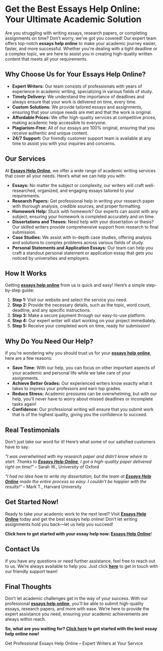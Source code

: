 <h1>Get the Best Essays Help Online: Your Ultimate Academic Solution</h1>

<p>Are you struggling with writing essays, research papers, or completing assignments on time? Don’t worry, we’ve got you covered! Our expert team offers top-notch <strong>essays help online</strong> to make your academic journey easier, faster, and more successful. Whether you're dealing with a tight deadline or a complex topic, we are here to assist you in creating high-quality written content that meets all your requirements.</p>

<h2>Why Choose Us for Your Essays Help Online?</h2>

<ul>
  <li><strong>Expert Writers:</strong> Our team consists of professionals with years of experience in academic writing, specializing in various fields of study.</li>
  <li><strong>Timely Delivery:</strong> We understand the importance of deadlines and always ensure that your work is delivered on time, every time.</li>
  <li><strong>Custom Solutions:</strong> We provide tailored essays and assignments, ensuring that your unique needs are met and that the work is original.</li>
  <li><strong>Affordable Prices:</strong> We offer high-quality services at competitive prices, making academic help accessible to everyone.</li>
  <li><strong>Plagiarism-Free:</strong> All of our essays are 100% original, ensuring that you receive authentic and unique content.</li>
  <li><strong>24/7 Support:</strong> Our friendly customer support team is available at any time to assist you with your inquiries and concerns.</li>
</ul>

<h2>Our Services</h2>

<p>At <a href="https://tinyurl.com/topessay?keyword=essays+help+online"><strong>Essays Help Online</strong></a>, we offer a wide range of academic writing services that cover all your needs. Here’s what we can help you with:</p>

<ul>
  <li><strong>Essays:</strong> No matter the subject or complexity, our writers will craft well-researched, organized, and engaging essays tailored to your requirements.</li>
  <li><strong>Research Papers:</strong> Get professional help in writing your research paper with thorough analysis, credible sources, and proper formatting.</li>
  <li><strong>Homework Help:</strong> Stuck with homework? Our experts can assist with any subject, ensuring your homework is completed accurately and on time.</li>
  <li><strong>Dissertations and Theses:</strong> Need help with your dissertation or thesis? Our skilled writers provide comprehensive support from research to final submission.</li>
  <li><strong>Case Studies:</strong> We assist with in-depth case studies, offering analysis and solutions to complex problems across various fields of study.</li>
  <li><strong>Personal Statements and Application Essays:</strong> Our team can help you craft a standout personal statement or application essay that gets you noticed by universities and employers.</li>
</ul>

<h2>How It Works</h2>

<p>Getting <a href="https://tinyurl.com/topessay?keyword=essays+help+online"><strong>essays help online</strong></a> from us is quick and easy! Here’s a simple step-by-step guide:</p>

<ol>
  <li><strong>Step 1:</strong> Visit our website and select the service you need.</li>
  <li><strong>Step 2:</strong> Provide the necessary details, such as the topic, word count, deadline, and any specific instructions.</li>
  <li><strong>Step 3:</strong> Make a secure payment through our easy-to-use platform.</li>
  <li><strong>Step 4:</strong> Our expert writer will start working on your project immediately.</li>
  <li><strong>Step 5:</strong> Receive your completed work on time, ready for submission!</li>
</ol>

<h2>Why Do You Need Our Help?</h2>

<p>If you're wondering why you should trust us for your <a href="https://tinyurl.com/topessay?keyword=essays+help+online"><strong>essays help online</strong></a>, here are a few reasons:</p>

<ul>
  <li><strong>Save Time:</strong> With our help, you can focus on other important aspects of your academic and personal life while we take care of your assignments.</li>
  <li><strong>Achieve Better Grades:</strong> Our experienced writers know exactly what it takes to impress your professors and earn top grades.</li>
  <li><strong>Reduce Stress:</strong> Academic pressures can be overwhelming, but with our help, you’ll never have to worry about missed deadlines or incomplete tasks again!</li>
  <li><strong>Confidence:</strong> Our professional writing will ensure that you submit work that is of the highest quality, giving you the confidence to succeed.</li>
</ul>

<h2>Real Testimonials</h2>

<p>Don’t just take our word for it! Here’s what some of our satisfied customers have to say:</p>

<p><em>"I was overwhelmed with my research paper and didn’t know where to start. Thanks to <a href="https://tinyurl.com/topessay?keyword=essays+help+online"><strong>Essays Help Online</strong></a>, I got a high-quality paper delivered right on time!"</em> – Sarah W., University of Oxford</p>

<p><em>"I had no idea how to write my dissertation, but the team at <a href="https://tinyurl.com/topessay?keyword=essays+help+online"><strong>Essays Help Online</strong></a> made the entire process so easy. I couldn’t be happier with the results!"</em> – Mark T., Harvard University</p>

<h2>Get Started Now!</h2>

<p>Ready to take your academic work to the next level? Visit <a href="https://tinyurl.com/topessay?keyword=essays+help+online"><strong>Essays Help Online</strong></a> today and get the best essays help online! Don’t let writing assignments hold you back—let us help you succeed!</p>

<p><strong>Click here to get started with your essay help now: <a href="https://tinyurl.com/topessay?keyword=essays+help+online">Essays Help Online</a></strong>!</p>

<h2>Contact Us</h2>

<p>If you have any questions or need further assistance, feel free to reach out to us. We’re always available to help you. Just click <a href="https://tinyurl.com/topessay?keyword=essays+help+online"><strong>here</strong></a> to get in touch with our friendly support team!</p>

<h2>Final Thoughts</h2>

<p>Don’t let academic challenges get in the way of your success. With our professional <a href="https://tinyurl.com/topessay?keyword=essays+help+online"><strong>essays help online</strong></a>, you’ll be able to submit high-quality essays, research papers, and more with ease. We’re here to provide the expert assistance you need, ensuring your academic achievements are always within reach.</p>

<p><strong>So, what are you waiting for? <a href="https://tinyurl.com/topessay?keyword=essays+help+online">Click here</a> to get started with the best essay help online now!</strong></p>
Get Professional Essays Help Online – Expert Writers at Your Service
